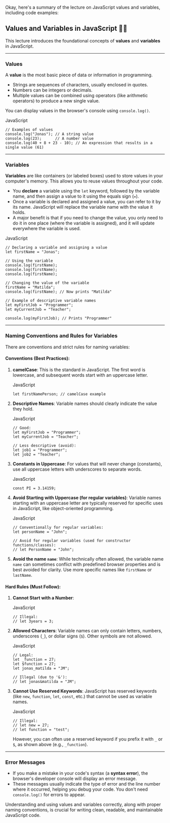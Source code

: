 Okay, here's a summary of the lecture on JavaScript values and variables, including code examples:

## Values and Variables in JavaScript 🧑‍💻

This lecture introduces the foundational concepts of **values** and **variables** in JavaScript.

---

### Values

A **value** is the most basic piece of data or information in programming.

- Strings are sequences of characters, usually enclosed in quotes.
- Numbers can be integers or decimals.
- Multiple values can be combined using operators (like arithmetic operators) to produce a new single value.

You can display values in the browser's console using `console.log()`.

JavaScript

```
// Examples of values
console.log("Jonas"); // A string value
console.log(23);      // A number value
console.log(40 + 8 + 23 - 10); // An expression that results in a single value (61)
```

---

### Variables

**Variables** are like containers (or labeled boxes) used to store values in your computer's memory. This allows you to reuse values throughout your code.

- You **declare** a variable using the `let` keyword, followed by the variable name, and then assign a value to it using the equals sign (`=`).
- Once a variable is declared and assigned a value, you can refer to it by its name. JavaScript will replace the variable name with the value it holds.
- A major benefit is that if you need to change the value, you only need to do it in one place (where the variable is assigned), and it will update everywhere the variable is used.

JavaScript

```
// Declaring a variable and assigning a value
let firstName = "Jonas";

// Using the variable
console.log(firstName);
console.log(firstName);
console.log(firstName);

// Changing the value of the variable
firstName = "Matilda";
console.log(firstName); // Now prints "Matilda"

// Example of descriptive variable names
let myFirstJob = "Programmer";
let myCurrentJob = "Teacher";

console.log(myFirstJob); // Prints "Programmer"
```

---

### Naming Conventions and Rules for Variables

There are conventions and strict rules for naming variables:

#### Conventions (Best Practices):

1. **camelCase**: This is the standard in JavaScript. The first word is lowercase, and subsequent words start with an uppercase letter.
    
    JavaScript
    
    ```
    let firstNamePerson; // camelCase example
    ```
    
2. **Descriptive Names**: Variable names should clearly indicate the value they hold.
    
    JavaScript
    
    ```
    // Good:
    let myFirstJob = "Programmer";
    let myCurrentJob = "Teacher";
    
    // Less descriptive (avoid):
    let job1 = "Programmer";
    let job2 = "Teacher";
    ```
    
3. **Constants in Uppercase**: For values that will never change (constants), use all uppercase letters with underscores to separate words.
    
    JavaScript
    
    ```
    const PI = 3.14159;
    ```
    
4. **Avoid Starting with Uppercase (for regular variables)**: Variable names starting with an uppercase letter are typically reserved for specific uses in JavaScript, like object-oriented programming.
    
    JavaScript
    
    ```
    // Conventionally for regular variables:
    let personName = "John";
    
    // Avoid for regular variables (used for constructor functions/classes):
    // let PersonName = "John";
    ```
    
5. **Avoid the name `name`**: While technically often allowed, the variable name `name` can sometimes conflict with predefined browser properties and is best avoided for clarity. Use more specific names like `firstName` or `lastName`.

#### Hard Rules (Must Follow):

1. **Cannot Start with a Number**:
    
    JavaScript
    
    ```
    // Illegal:
    // let 3years = 3;
    ```
    
2. **Allowed Characters**: Variable names can only contain letters, numbers, underscores (`_`), or dollar signs (`$`). Other symbols are not allowed.
    
    JavaScript
    
    ```
    // Legal:
    let _function = 27;
    let $function = 27;
    let jonas_matilda = "JM";
    
    // Illegal (due to '&'):
    // let jonas&matilda = "JM";
    ```
    
3. **Cannot Use Reserved Keywords**: JavaScript has reserved keywords (like `new`, `function`, `let`, `const`, etc.) that cannot be used as variable names.
    
    JavaScript
    
    ```
    // Illegal:
    // let new = 27;
    // let function = "test";
    ```
    
    However, you can often use a reserved keyword if you prefix it with `_` or `$`, as shown above (e.g., `_function`).

---

### Error Messages

- If you make a mistake in your code's syntax (a **syntax error**), the browser's developer console will display an error message.
- These messages usually indicate the type of error and the line number where it occurred, helping you debug your code. You don't need `console.log()` for errors to appear.

Understanding and using values and variables correctly, along with proper naming conventions, is crucial for writing clean, readable, and maintainable JavaScript code.